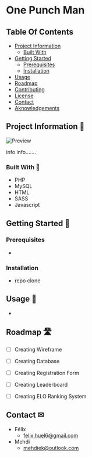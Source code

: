 # One Punch Man


## Table Of Contents
- [Project Information](#project-information-📕)
  - [Built With](#built-with-🔨)
- [Getting Started](#getting-started-📖)
  - [Prerequisites](#prerequisites)
  - [Installation](#installation)
- [Usage](#usage-📝)
- [Roadmap](#roadmap-🛣)
- [Contributing](#contributing-👥)
- [License](#license-⚖)
- [Contact](#contact-✉)
- [Aknowledgements](#acknowledgments-🖇)


## Project Information 📕
<img src="" alt="Preview">

info info.......


### Built With 🔨
- PHP
- MySQL
- HTML
- SASS
- Javascript


## Getting Started 📖


### Prerequisites
- 


### Installation
- repo clone


## Usage 📝
- 


## Roadmap 🛣
- [ ] Creating Wireframe
- [ ] Creating Database
- [ ] Creating Registration Form
- [ ] Creating Leaderboard
- [ ] Creating ELO Ranking System


## Contact ✉
- Félix
  - felix.huel6@gmail.com
- Mehdi
  - mehdiek@outlook.com